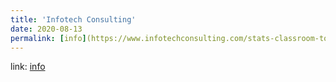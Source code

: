 ```yaml
---
title: 'Infotech Consulting'
date: 2020-08-13
permalink: [info](https://www.infotechconsulting.com/stats-classroom-to-real-world)
---
```


link: [info](https://www.infotechconsulting.com/stats-classroom-to-real-world)
